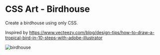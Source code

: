 # CSS Art - Birdhouse

Create a birdhouse using only CSS.

Inspired by https://www.vecteezy.com/blog/design-tips/how-to-draw-a-tropical-bird-in-10-steps-with-adobe-illustrator

![birdhouse](https://user-images.githubusercontent.com/6689087/154542262-bab185fa-a320-4919-99cc-1cbbe096c078.png)

